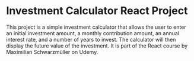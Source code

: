 # Investment Calculator React Project

This project is a simple investment calculator that allows the user to enter an initial investment amount, a monthly contribution amount, an annual interest rate, and a number of years to invest. The calculator will then display the future value of the investment. It is part of the React course by Maximilian Schwarzmüller on Udemy.
